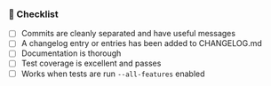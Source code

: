 <!---
Thank you for submitting a PR to the rust rpm implementation!

Commits should be distinct and have a clear purpose, with messages
which explain to the reviewer WHAT changed, and WHY it had to change
and how the WHAT and the WHY tie together.

At the bottom of your commit messages, add a line "Closes #IssueNumber)"
for any issues resolved by the commit, substituting in an actual issue number.
This will automatically close the issue once the PR is merged and creates a
cross reference.

If things are still WIP or feedback on particular impl details
are wanted, state them here or leave comments below.
-->

### 📜 Checklist

- [ ] Commits are cleanly separated and have useful messages
- [ ] A changelog entry or entries has been added to CHANGELOG.md
- [ ] Documentation is thorough
- [ ] Test coverage is excellent and passes
- [ ] Works when tests are run `--all-features` enabled
